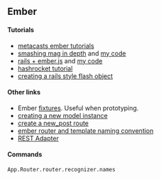 ## Ember

#### Tutorials

 * [metacasts ember tutorials](http://www.metacasts.tv/casts/ember-js-pts-1-4)
 * [smashing mag in depth](http://coding.smashingmagazine.com/2013/11/07/an-in-depth-introduction-to-ember-js/#lets_build_an_app) and [my code](https://github.com/andyatkinson/ember_users)
 * [rails + ember.js](http://www.devmynd.com/blog/2013-3-rails-ember-js) and [my code](https://github.com/andyatkinson/ember_users)
 * [hashrocket tutorial](http://hashrocket.com/blog/posts/setting-up-an-ember-app-with-a-rails-backend)
 * [creating a rails style flash object](http://wearestac.com/blog/creating-a-rails-style-flash-object-with-ember-js)

#### Other links

 * Ember [fixtures](http://emberjs.com/guides/getting-started/using-fixtures/). Useful when prototyping.
 * [creating a new model instance](http://emberjs.com/guides/getting-started/creating-a-new-model/)
 * [create a new_post route](http://emberjs.com/guides/routing/defining-your-routes/)
 * [ember router and template naming convention](http://darthdeus.github.io/blog/2013/02/01/ember-dot-js-router-and-template-naming-convention/)
 * [REST Adapter](http://emberjs.com/api/data/classes/DS.RESTAdapter.html)

#### Commands

    App.Router.router.recognizer.names
